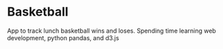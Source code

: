 # Basketball
App to track lunch basketball wins and loses.  Spending time learning web development, python pandas, and d3.js
